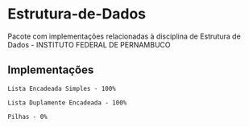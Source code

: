# Estrutura-de-Dados

Pacote com implementações relacionadas à disciplina de Estrutura de Dados - INSTITUTO FEDERAL DE PERNAMBUCO

## Implementações

```
Lista Encadeada Simples - 100%
```
```
Lista Duplamente Encadeada - 100%
```
```
Pilhas - 0%
```
